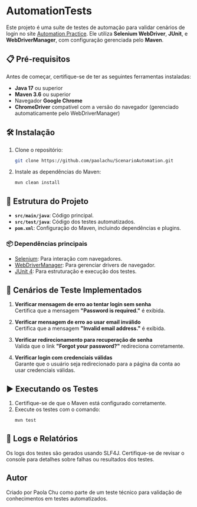 # AutomationTests

Este projeto é uma suíte de testes de automação para validar cenários de login no site [Automation Practice](http://automationpractice.pl). Ele utiliza **Selenium WebDriver**, **JUnit**, e **WebDriverManager**, com configuração gerenciada pelo **Maven**.

## 📋 Pré-requisitos

Antes de começar, certifique-se de ter as seguintes ferramentas instaladas:

- **Java 17** ou superior
- **Maven 3.6** ou superior
- Navegador **Google Chrome**
- **ChromeDriver** compatível com a versão do navegador (gerenciado automaticamente pelo WebDriverManager)

## 🛠️ Instalação

1. Clone o repositório:
   ```bash
   git clone https://github.com/paolachu/ScenarioAutomation.git
   
2. Instale as dependências do Maven:
   ```bash
   mvn clean install

## 📂 Estrutura do Projeto

- **`src/main/java`**: Código principal.
- **`src/test/java`**: Código dos testes automatizados.
- **`pom.xml`**: Configuração do Maven, incluindo dependências e plugins.

### 📦 Dependências principais

- [Selenium](https://www.selenium.dev): Para interação com navegadores.
- [WebDriverManager](https://github.com/bonigarcia/webdrivermanager): Para gerenciar drivers de navegador.
- [JUnit 4](https://junit.org/junit4/): Para estruturação e execução dos testes.

## 🧪 Cenários de Teste Implementados

1. **Verificar mensagem de erro ao tentar login sem senha**  
   Certifica que a mensagem **"Password is required."** é exibida.

2. **Verificar mensagem de erro ao usar email inválido**  
   Certifica que a mensagem **"Invalid email address."** é exibida.

3. **Verificar redirecionamento para recuperação de senha**  
   Valida que o link **"Forgot your password?"** redireciona corretamente.

4. **Verificar login com credenciais válidas**  
   Garante que o usuário seja redirecionado para a página da conta ao usar credenciais válidas.


## ▶️ Executando os Testes

1. Certifique-se de que o Maven está configurado corretamente.
2. Execute os testes com o comando:
   ```bash
   mvn test

## 📄 Logs e Relatórios

Os logs dos testes são gerados usando SLF4J. Certifique-se de revisar o console para detalhes sobre falhas ou resultados dos testes.

## Autor
Criado por Paola Chu como parte de um teste técnico para validação de conhecimentos em testes automatizados.
